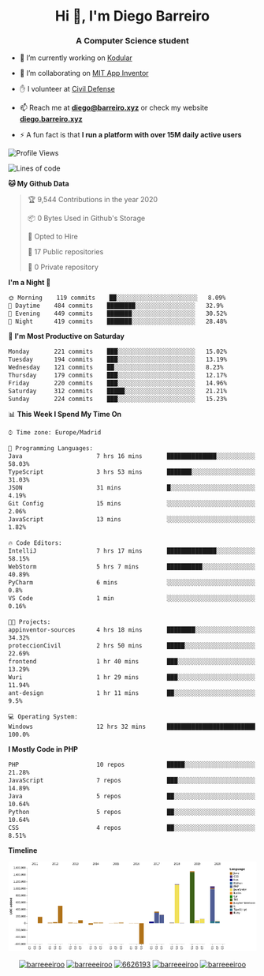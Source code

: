 <h1 align="center">Hi 👋, I'm Diego Barreiro</h1>
<h3 align="center">A Computer Science student</h3>

- 🔭 I’m currently working on [Kodular](https://www.kodular.io)

- 👯 I’m collaborating on [MIT App Inventor](https://github.com/mit-cml/appinventor-sources)

- ✋ I volunteer at [Civil Defense](https://proteccioncivil.sdc.gal)

- 📫 Reach me at **diego@barreiro.xyz** or check my website **[diego.barreiro.xyz](https://diego.barreiro.xyz)**

- ⚡ A fun fact is that **I run a platform with over 15M daily active users**

<!--START_SECTION:waka-->
![Profile Views](http://img.shields.io/badge/Profile%20Views-103-blue)

![Lines of code](https://img.shields.io/badge/From%20Hello%20World%20I%27ve%20Written-21.6%20million%20Lines%20of%20code-blue)

**🐱 My Github Data** 

> 🏆 9,544 Contributions in the year 2020
 > 
> 📦 0 Bytes Used in Github's Storage 
 > 
> 💼 Opted to Hire
 > 
> 📜 17 Public repositories
 > 
> 🔑 0 Private repository 
 > 
**I'm a Night 🦉** 

```text
🌞 Morning    119 commits    ██░░░░░░░░░░░░░░░░░░░░░░░   8.09% 
🌆 Daytime    484 commits    ████████░░░░░░░░░░░░░░░░░   32.9% 
🌃 Evening    449 commits    ███████░░░░░░░░░░░░░░░░░░   30.52% 
🌙 Night      419 commits    ███████░░░░░░░░░░░░░░░░░░   28.48%

```
📅 **I'm Most Productive on Saturday** 

```text
Monday       221 commits    ███░░░░░░░░░░░░░░░░░░░░░░   15.02% 
Tuesday      194 commits    ███░░░░░░░░░░░░░░░░░░░░░░   13.19% 
Wednesday    121 commits    ██░░░░░░░░░░░░░░░░░░░░░░░   8.23% 
Thursday     179 commits    ███░░░░░░░░░░░░░░░░░░░░░░   12.17% 
Friday       220 commits    ███░░░░░░░░░░░░░░░░░░░░░░   14.96% 
Saturday     312 commits    █████░░░░░░░░░░░░░░░░░░░░   21.21% 
Sunday       224 commits    ███░░░░░░░░░░░░░░░░░░░░░░   15.23%

```


📊 **This Week I Spend My Time On** 

```text
⌚︎ Time zone: Europe/Madrid

💬 Programming Languages: 
Java                     7 hrs 16 mins       ██████████████░░░░░░░░░░░   58.03% 
TypeScript               3 hrs 53 mins       ███████░░░░░░░░░░░░░░░░░░   31.03% 
JSON                     31 mins             █░░░░░░░░░░░░░░░░░░░░░░░░   4.19% 
Git Config               15 mins             ░░░░░░░░░░░░░░░░░░░░░░░░░   2.06% 
JavaScript               13 mins             ░░░░░░░░░░░░░░░░░░░░░░░░░   1.82%

🔥 Code Editors: 
IntelliJ                 7 hrs 17 mins       ██████████████░░░░░░░░░░░   58.15% 
WebStorm                 5 hrs 7 mins        ██████████░░░░░░░░░░░░░░░   40.89% 
PyCharm                  6 mins              ░░░░░░░░░░░░░░░░░░░░░░░░░   0.8% 
VS Code                  1 min               ░░░░░░░░░░░░░░░░░░░░░░░░░   0.16%

🐱‍💻 Projects: 
appinventor-sources      4 hrs 18 mins       ████████░░░░░░░░░░░░░░░░░   34.32% 
proteccionCivil          2 hrs 50 mins       █████░░░░░░░░░░░░░░░░░░░░   22.69% 
frontend                 1 hr 40 mins        ███░░░░░░░░░░░░░░░░░░░░░░   13.29% 
Wuri                     1 hr 29 mins        ███░░░░░░░░░░░░░░░░░░░░░░   11.94% 
ant-design               1 hr 11 mins        ██░░░░░░░░░░░░░░░░░░░░░░░   9.5%

💻 Operating System: 
Windows                  12 hrs 32 mins      █████████████████████████   100.0%

```

**I Mostly Code in PHP** 

```text
PHP                      10 repos            █████░░░░░░░░░░░░░░░░░░░░   21.28% 
JavaScript               7 repos             ███░░░░░░░░░░░░░░░░░░░░░░   14.89% 
Java                     5 repos             ██░░░░░░░░░░░░░░░░░░░░░░░   10.64% 
Python                   5 repos             ██░░░░░░░░░░░░░░░░░░░░░░░   10.64% 
CSS                      4 repos             ██░░░░░░░░░░░░░░░░░░░░░░░   8.51%

```


**Timeline**

![Chart not found](https://github.com/barreeeiroo/barreeeiroo/blob/master/charts/bar_graph.png) 


<!--END_SECTION:waka-->

<p align="center">
<a href="https://twitter.com/barreeeiroo" target="blank"><img align="center" src="https://cdn.jsdelivr.net/npm/simple-icons@3.0.1/icons/twitter.svg" alt="barreeeiroo" height="20" width="20" /></a>
<a href="https://linkedin.com/in/barreeeiroo" target="blank"><img align="center" src="https://cdn.jsdelivr.net/npm/simple-icons@3.0.1/icons/linkedin.svg" alt="barreeeiroo" height="20" width="20" /></a>
<a href="https://stackoverflow.com/users/6626193" target="blank"><img align="center" src="https://cdn.jsdelivr.net/npm/simple-icons@3.0.1/icons/stackoverflow.svg" alt="6626193" height="20" width="20" /></a>
<a href="https://fb.com/barreeeiroo" target="blank"><img align="center" src="https://cdn.jsdelivr.net/npm/simple-icons@3.0.1/icons/facebook.svg" alt="barreeeiroo" height="20" width="20" /></a>
<a href="https://instagram.com/barreeeiroo" target="blank"><img align="center" src="https://cdn.jsdelivr.net/npm/simple-icons@3.0.1/icons/instagram.svg" alt="barreeeiroo" height="20" width="20" /></a>
</p>
